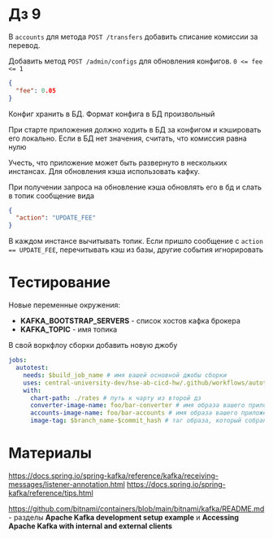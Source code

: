 # Дз 9

В `accounts` для метода `POST /transfers` добавить списание комиссии за перевод. 

Добавить метод `POST /admin/configs` для обновления конфигов.  `0 <= fee <= 1`
```json
{
  "fee": 0.05
}
```

Конфиг хранить в БД. Формат конфига в БД произвольный

При старте приложения должно ходить в БД за конфигом и кэшировать его локально. Если в БД нет значения, считать, что комиссия равна нулю

Учесть, что приложение может быть развернуто в нескольких инстансах. Для обновления кэша использовать кафку. 

При получении запроса на обновление кэша обновлять его в бд и слать в топик сообщение вида 
```json 
{
  "action": "UPDATE_FEE"
}
```

В каждом инстансе вычитывать топик. Если пришло сообщение с `action == UPDATE_FEE`, перечитывать кэш из базы, другие события игнорировать



# Тестирование

Новые переменные окружения:

* **KAFKA_BOOTSTRAP_SERVERS** - список хостов кафка брокера
* **KAFKA_TOPIC** - имя топика

В свой воркфлоу сборки добавить новую джобу

```yaml
jobs:
  autotest:
    needs: $build_job_name # имя вашей основной джобы сборки
    uses: central-university-dev/hse-ab-cicd-hw/.github/workflows/autotests-hw9.yml@main
    with:
      chart-path: ./rates # путь к чарту из второй дз
      converter-image-name: foo/bar-converter # имя образа вашего приложения
      accounts-image-name: foo/bar-accounts # имя образа вашего приложения
      image-tag: $branch_name-$commit_hash # таг образа, который собран в рамках данного ПРа
```

# Материалы
https://docs.spring.io/spring-kafka/reference/kafka/receiving-messages/listener-annotation.html
https://docs.spring.io/spring-kafka/reference/tips.html

https://github.com/bitnami/containers/blob/main/bitnami/kafka/README.md - разделы **Apache Kafka development setup example** и **Accessing Apache Kafka with internal and external clients**
